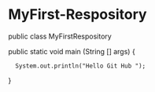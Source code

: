 # MyFirst-Respository

public class MyFirstRespository

public static void main (String [] args) {

      System.out.println("Hello Git Hub ");
}
